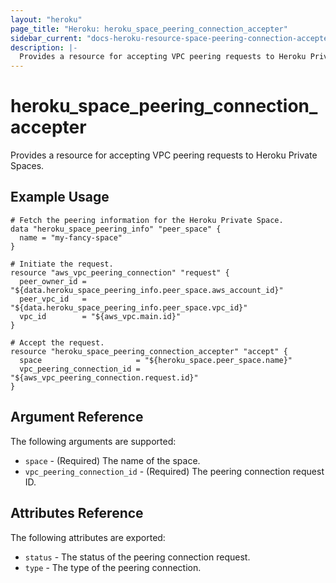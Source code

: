 ```yaml
---
layout: "heroku"
page_title: "Heroku: heroku_space_peering_connection_accepter"
sidebar_current: "docs-heroku-resource-space-peering-connection-accepter"
description: |-
  Provides a resource for accepting VPC peering requests to Heroku Private Spaces.
---
```


# heroku\_space\_peering\_connection\_accepter

Provides a resource for accepting VPC peering requests to Heroku Private Spaces.

## Example Usage

```hcl
# Fetch the peering information for the Heroku Private Space.
data "heroku_space_peering_info" "peer_space" {
  name = "my-fancy-space"
}

# Initiate the request.
resource "aws_vpc_peering_connection" "request" {
  peer_owner_id = "${data.heroku_space_peering_info.peer_space.aws_account_id}"
  peer_vpc_id   = "${data.heroku_space_peering_info.peer_space.vpc_id}"
  vpc_id        = "${aws_vpc.main.id}"
}

# Accept the request.
resource "heroku_space_peering_connection_accepter" "accept" {
  space                     = "${heroku_space.peer_space.name}"
  vpc_peering_connection_id = "${aws_vpc_peering_connection.request.id}"
}
```

## Argument Reference

The following arguments are supported:

* `space` - (Required) The name of the space.
* `vpc_peering_connection_id` - (Required) The peering connection request ID.

## Attributes Reference

The following attributes are exported:

* `status` - The status of the peering connection request.
* `type` - The type of the peering connection.
